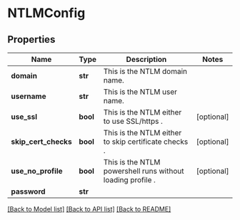 # NTLMConfig

## Properties
Name | Type | Description | Notes
------------ | ------------- | ------------- | -------------
**domain** | **str** | This is the NTLM domain name. | 
**username** | **str** | This is the NTLM user name. | 
**use_ssl** | **bool** | This is the NTLM either to use SSL/https . | [optional] 
**skip_cert_checks** | **bool** | This is the NTLM either to skip certificate checks . | [optional] 
**use_no_profile** | **bool** | This is the NTLM powershell runs without loading profile . | [optional] 
**password** | **str** |  | 

[[Back to Model list]](../README.md#documentation-for-models) [[Back to API list]](../README.md#documentation-for-api-endpoints) [[Back to README]](../README.md)

